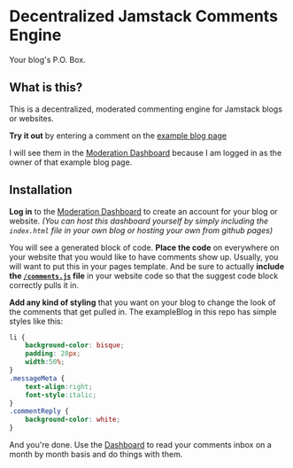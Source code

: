 # Decentralized Jamstack Comments Engine

Your blog's P.O. Box.

## What is this? 

This is a decentralized, moderated commenting engine for Jamstack blogs or websites.

**Try it out** by entering a comment on the [example blog page](https://thrownness.com/decentralized-jamstack-comments-engine/exampleBlog.html)

I will see them in the [Moderation Dashboard](https://thrownness.com/decentralized-jamstack-comments-engine/) because I am logged in as the owner of that example blog page.

## Installation

**Log in** to the [Moderation Dashboard](https://thrownness.com/decentralized-jamstack-comments-engine/) to create an account for your blog or website. *(You can host this dashboard yourself by simply including the `index.html` file in your own blog or hosting your own from github pages)*

You will see a generated block of code. **Place the code** on everywhere on your website that you would like to have comments show up. Usually, you will want to put this in your pages template. And be sure to actually **include the [`/comments.js`](https://github.com/thrownness/decentralized-jamstack-comments-engine/blob/master/comments.js) file** in your website code so that the suggest code block correctly pulls it in.

**Add any kind of styling** that you want on your blog to change the look of the comments that get pulled in. The exampleBlog in this repo has simple styles like this:

```css
li {
    background-color: bisque;
    padding: 20px;
    width:50%;
}
.messageMeta {
    text-align:right;
    font-style:italic;
}
.commentReply {
    background-color: white;
}
```

And you're done. Use the [Dashboard](https://thrownness.github.io/decentralized-jamstack-comments-engine) to read your comments inbox on a month by month basis and do things with them.
